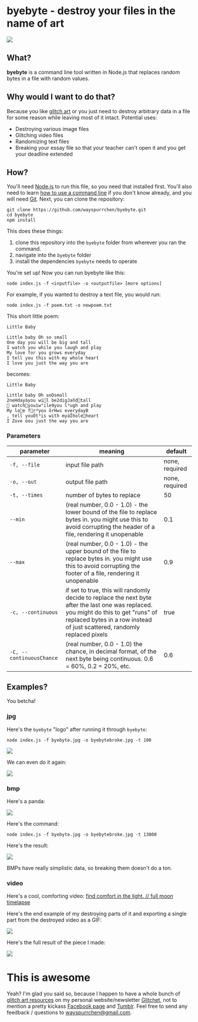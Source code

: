 # byebyte - destroy your files in the name of art

![](http://i.imgur.com/2LR6uGK.jpg)

## What?

**byebyte** is a command line tool written in Node.js that replaces random bytes in a file with random values.

## Why would I want to do that?

Because you like [glitch art](http://www.reddit.com/r/glitch_art) or you just need to destroy arbitrary data in a file for some reason while leaving most of it intact. Potential uses:

- Destroying various image files
- Glitching video files
- Randomizing text files
- Breaking your essay file so that your teacher can't open it and you get your deadline extended

## How?

You'll need [Node.js](https://nodejs.org/) to run this file, so you need that installed first. You'll also need to learn [how to use a command line](http://lifehacker.com/5633909/who-needs-a-mouse-learn-to-use-the-command-line-for-almost-anything) if you don't know already, and you will need [Git](https://git-scm.com/downloads). Next, you can clone the repository:

```
git clone https://github.com/wayspurrchen/byebyte.git
cd byebyte
npm install
```

This does these things:

1) clone this repository into the `byebyte` folder from wherever you ran the command.
2) navigate into the `byebyte` folder
3) install the dependencies `byebyte` needs to operate

You're set up! Now you can run byebyte like this:

`node index.js -f <inputfile> -o <outputfile> [more options]`

For example, if you wanted to destroy a text file, you would run:

`node index.js -f poem.txt -o newpoem.txt`

This short little poem:

```
Little Baby

Little baby Oh so small 
One day you will be big and tall
I watch you while you laugh and play 
My love for you grows everyday 
I tell you this with my whole heart
I love you just the way you are
```

becomes:

```
Little Baby

Little baby Oh ±oDsmall 
2neHdayàyou wil be2digJañdtall
 watchyouìw°ile9you l³ugh and play 
My loe fr*you õrHws everydayB
‚ tell youÖt³is with myäÏholeheart
I Zove óou just the way you are
```

### Parameters

| parameter | meaning | default |
| -- | -- | -- |
|`-f, --file`|input file path|none, required|
|`-o, --out`|output file path|none, required|
|`-t, --times`|number of bytes to replace|50|
|`--min`|(real number, 0.0 - 1.0) - the lower bound of the file to replace bytes in. you might use this to avoid corrupting the header of a file, rendering it unopenable|0.1|
|`--max`|(real number, 0.0 - 1.0) - the upper bound of the file to replace bytes in. you might use this to avoid corrupting the footer of a file, rendering it unopenable|0.9|
|`-c, --continuous`|if set to true, this will randomly decide to replace the next byte after the last one was replaced. you might do this to get "runs" of replaced bytes in a row instead of just scattered, randomly replaced pixels|true|
|`-C, --continuousChance`|(real number, 0.0 - 1.0) the chance, in decimal format, of the next byte being continuous. 0.6 = 60%, 0.2 = 20%, etc.|0.6|

## Examples?

You betcha!

### jpg

Here's the `byebyte` "logo" after running it through `byebyte`:

```
node index.js -f byebyte.jpg -o byebytebroke.jpg -t 100
```

![](http://i.imgur.com/RKgupqW.jpg)

We can even do it again:

![](http://i.imgur.com/TAJKvnE.jpg)

### bmp

Here's a panda:

![](http://i.imgur.com/AZX9cA2.png)

Here's the command:

```
node index.js -f byebyte.jpg -o byebytebroke.jpg -t 13000
```

Here's the result:

![](http://i.imgur.com/APB1w91.png)

BMPs have really simplistic data, so breaking them doesn't do a ton.

### video

Here's a cool, comforting video: [find comfort in the light. // full moon timelapse](https://vimeo.com/135133471)

Here's the end example of my destroying parts of it and exporting a single part from the destroyed video as a GIF:

![](http://i.imgur.com/UmNgnkt.gif)

Here's the full result of the piece I made:

![](http://i.imgur.com/OY67z3C.gif)

# This is awesome

Yeah? I'm glad you said so, because I happen to have a whole bunch of [glitch art resources](http://www.glitchet.com/resources) on my personal website/newsletter [Glitchet](http://www.glitchet.com/), not to mention a pretty kickass [Facebook page](http://www.glitchet.com/) and [Tumblr](http://tumblr.glitchet.com). Feel free to send any feedback / questions to wayspurrchen@gmail.com.